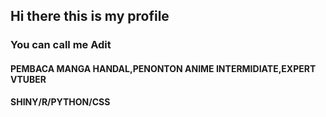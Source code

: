 ## Hi there this is my profile
### You can call me **Adit**

#### PEMBACA MANGA HANDAL,PENONTON ANIME INTERMIDIATE,EXPERT VTUBER
**SHINY/R/PYTHON/CSS**

